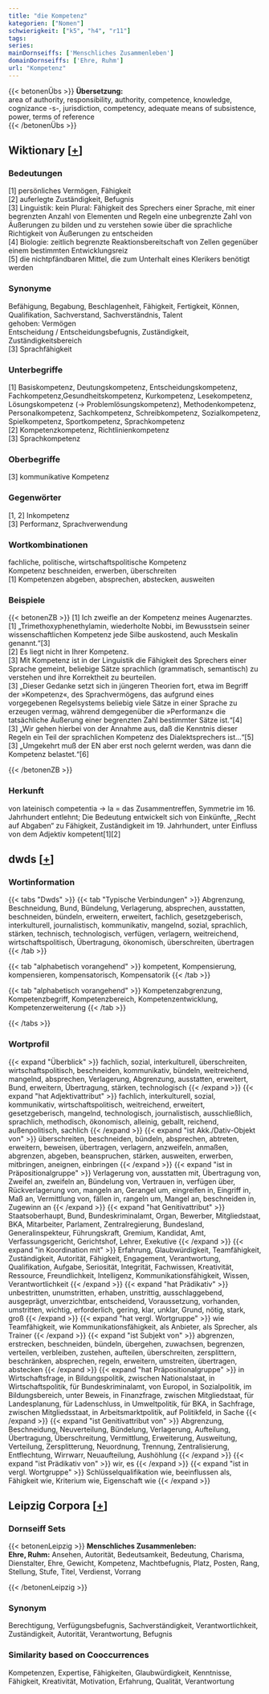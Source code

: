 ```yaml
---
title: "die Kompetenz"
kategorien: ["Nomen"]
schwierigkeit: ["k5", "h4", "r11"]
tags:
series:
mainDornseiffs: ['Menschliches Zusammenleben']
domainDornseiffs: ['Ehre, Ruhm']
url: "Kompetenz"
---
```


{{< betonenÜbs >}}
**Übersetzung:**  
area of authority, responsibility, authority, competence, knowledge, cognizance -s-, jurisdiction, competency, adequate means of subsistence, power, terms of reference  
{{< /betonenÜbs >}}

## Wiktionary [[+](https://de.wiktionary.org/wiki/Kompetenz)]

### Bedeutungen
[1] persönliches Vermögen, Fähigkeit  
[2] auferlegte Zuständigkeit, Befugnis  
[3] Linguistik: kein Plural: Fähigkeit des Sprechers einer Sprache, mit einer begrenzten Anzahl von Elementen und Regeln eine unbegrenzte Zahl von Äußerungen zu bilden und zu verstehen sowie über die sprachliche Richtigkeit von Äußerungen zu entscheiden  
[4] Biologie: zeitlich begrenzte Reaktionsbereitschaft von Zellen gegenüber einem bestimmten Entwicklungsreiz  
[5] die nichtpfändbaren Mittel, die zum Unterhalt eines Klerikers benötigt werden  

### Synonyme
Befähigung, Begabung, Beschlagenheit, Fähigkeit, Fertigkeit, Können, Qualifikation, Sachverstand, Sachverständnis, Talent  
gehoben: Vermögen  
Entscheidung / Entscheidungsbefugnis, Zuständigkeit, Zuständigkeitsbereich  
[3] Sprachfähigkeit  

### Unterbegriffe
[1] Basiskompetenz, Deutungskompetenz, Entscheidungskompetenz, Fachkompetenz,Gesundheitskompetenz, Kurkompetenz, Lesekompetenz, Lösungskompetenz (→ Problemlösungskompetenz), Methodenkompetenz, Personalkompetenz, Sachkompetenz, Schreibkompetenz, Sozialkompetenz, Spielkompetenz, Sportkompetenz, Sprachkompetenz  
[2] Kompetenzkompetenz, Richtlinienkompetenz  
[3] Sprachkompetenz  

### Oberbegriffe
[3] kommunikative Kompetenz  

### Gegenwörter
[1, 2] Inkompetenz  
[3] Performanz, Sprachverwendung  

### Wortkombinationen
fachliche, politische, wirtschaftspolitische Kompetenz  
Kompetenz beschneiden, erwerben, überschreiten  
[1] Kompetenzen abgeben, absprechen, abstecken, ausweiten  

### Beispiele
{{< betonenZB >}}
[1] Ich zweifle an der Kompetenz meines Augenarztes.  
[1] „Trimethoxyphenethylamin, wiederholte Nobbi, im Bewusstsein seiner wissenschaftlichen Kompetenz jede Silbe auskostend, auch Meskalin genannt.“[3]  
[2] Es liegt nicht in Ihrer Kompetenz.  
[3] Mit Kompetenz ist in der Linguistik die Fähigkeit des Sprechers einer Sprache gemeint, beliebige Sätze sprachlich (grammatisch, semantisch) zu verstehen und ihre Korrektheit zu beurteilen.  
[3] „Dieser Gedanke setzt sich in jüngeren Theorien fort, etwa im Begriff der »Kompetenz«, des Sprachvermögens, das aufgrund eines vorgegebenen Regelsystems beliebig viele Sätze in einer Sprache zu erzeugen vermag, während demgegenüber die »Performanz« die tatsächliche Äußerung einer begrenzten Zahl bestimmter Sätze ist.“[4]  
[3] „Wir gehen hierbei von der Annahme aus, daß die Kenntnis dieser Regeln ein Teil der sprachlichen Kompetenz des Dialektsprechers ist…“[5]  
[3] „Umgekehrt muß der EN aber erst noch gelernt werden, was dann die Kompetenz belastet.“[6]  

{{< /betonenZB >}}
### Herkunft
von lateinisch competentia → la = das Zusammentreffen, Symmetrie im 16. Jahrhundert entlehnt; Die Bedeutung entwickelt sich von Einkünfte, „Recht auf Abgaben“ zu Fähigkeit, Zuständigkeit im 19. Jahrhundert, unter Einfluss von dem Adjektiv kompetent[1][2]  



## dwds [[+](https://www.dwds.de/wb/Kompetenz)]

### Wortinformation
{{< tabs "Dwds" >}}
{{< tab "Typische Verbindungen" >}}
Abgrenzung, Beschneidung, Bund, Bündelung, Verlagerung, absprechen, ausstatten, beschneiden, bündeln, erweitern, erweitert, fachlich, gesetzgeberisch, interkulturell, journalistisch, kommunikativ, mangelnd, sozial, sprachlich, stärken, technisch, technologisch, verfügen, verlagern, weitreichend, wirtschaftspolitisch, Übertragung, ökonomisch, überschreiten, übertragen
{{< /tab >}}

{{< tab "alphabetisch vorangehend" >}}
kompetent, Kompensierung, kompensieren, kompensatorisch, Kompensatorik
{{< /tab >}}

{{< tab "alphabetisch vorangehend" >}}
Kompetenzabgrenzung, Kompetenzbegriff, Kompetenzbereich, Kompetenzentwicklung, Kompetenzerweiterung
{{< /tab >}}

{{< /tabs >}}

### Wortprofil
{{< expand "Überblick" >}} fachlich, sozial, interkulturell, überschreiten, wirtschaftspolitisch, beschneiden, kommunikativ, bündeln, weitreichend, mangelnd, absprechen, Verlagerung, Abgrenzung, ausstatten, erweitert, Bund, erweitern, Übertragung, stärken, technologisch {{< /expand >}}
{{< expand "hat Adjektivattribut" >}} fachlich, interkulturell, sozial, kommunikativ, wirtschaftspolitisch, weitreichend, erweitert, gesetzgeberisch, mangelnd, technologisch, journalistisch, ausschließlich, sprachlich, methodisch, ökonomisch, alleinig, geballt, reichend, außenpolitisch, sachlich {{< /expand >}}
{{< expand "ist Akk./Dativ-Objekt von" >}} überschreiten, beschneiden, bündeln, absprechen, abtreten, erweitern, beweisen, übertragen, verlagern, anzweifeln, anmaßen, abgrenzen, abgeben, beanspruchen, stärken, ausweiten, erwerben, mitbringen, aneignen, einbringen {{< /expand >}}
{{< expand "ist in Präpositionalgruppe" >}} Verlagerung von, ausstatten mit, Übertragung von, Zweifel an, zweifeln an, Bündelung von, Vertrauen in, verfügen über, Rückverlagerung von, mangeln an, Gerangel um, eingreifen in, Eingriff in, Maß an, Vermittlung von, fällen in, rangeln um, Mangel an, beschneiden in, Zugewinn an {{< /expand >}}
{{< expand "hat Genitivattribut" >}} Staatsoberhaupt, Bund, Bundeskriminalamt, Organ, Bewerber, Mitgliedstaat, BKA, Mitarbeiter, Parlament, Zentralregierung, Bundesland, Generalinspekteur, Führungskraft, Gremium, Kandidat, Amt, Verfassungsgericht, Gerichtshof, Lehrer, Exekutive {{< /expand >}}
{{< expand "in Koordination mit" >}} Erfahrung, Glaubwürdigkeit, Teamfähigkeit, Zuständigkeit, Autorität, Fähigkeit, Engagement, Verantwortung, Qualifikation, Aufgabe, Seriosität, Integrität, Fachwissen, Kreativität, Ressource, Freundlichkeit, Intelligenz, Kommunikationsfähigkeit, Wissen, Verantwortlichkeit {{< /expand >}}
{{< expand "hat Prädikativ" >}} unbestritten, unumstritten, erhaben, unstrittig, ausschlaggebend, ausgeprägt, unverzichtbar, entscheidend, Voraussetzung, vorhanden, umstritten, wichtig, erforderlich, gering, klar, unklar, Grund, nötig, stark, groß {{< /expand >}}
{{< expand "hat vergl. Wortgruppe" >}} wie Teamfähigkeit, wie Kommunikationsfähigkeit, als Anbieter, als Sprecher, als Trainer {{< /expand >}}
{{< expand "ist Subjekt von" >}} abgrenzen, erstrecken, beschneiden, bündeln, übergehen, zuwachsen, begrenzen, verteilen, verbleiben, zustehen, aufteilen, überschreiten, zersplittern, beschränken, absprechen, regeln, erweitern, umstreiten, übertragen, abstecken {{< /expand >}}
{{< expand "hat Präpositionalgruppe" >}} in Wirtschaftsfrage, in Bildungspolitik, zwischen Nationalstaat, in Wirtschaftspolitik, für Bundeskriminalamt, von Europol, in Sozialpolitik, im Bildungsbereich, unter Beweis, in Finanzfrage, zwischen Mitgliedstaat, für Landesplanung, für Ladenschluss, in Umweltpolitik, für BKA, in Sachfrage, zwischen Mitgliedsstaat, in Arbeitsmarktpolitik, auf Politikfeld, in Sache {{< /expand >}}
{{< expand "ist Genitivattribut von" >}} Abgrenzung, Beschneidung, Neuverteilung, Bündelung, Verlagerung, Aufteilung, Übertragung, Überschreitung, Vermittlung, Erweiterung, Ausweitung, Verteilung, Zersplitterung, Neuordnung, Trennung, Zentralisierung, Entflechtung, Wirrwarr, Neuaufteilung, Aushöhlung {{< /expand >}}
{{< expand "ist Prädikativ von" >}} wir, es {{< /expand >}}
{{< expand "ist in vergl. Wortgruppe" >}} Schlüsselqualifikation wie, beeinflussen als, Fähigkeit wie, Kriterium wie, Eigenschaft wie {{< /expand >}}

## Leipzig Corpora [[+](https://corpora.uni-leipzig.de/en/res?word=Kompetenz&corpusId=deu_newscrawl-public_2018)]

### Dornseiff Sets
{{< betonenLeipzig >}}
**Menschliches Zusammenleben:**  
**Ehre, Ruhm:** Ansehen, Autorität, Bedeutsamkeit, Bedeutung, Charisma, Dienstalter, Ehre, Gewicht, Kompetenz, Machtbefugnis, Platz, Posten, Rang, Stellung, Stufe, Titel, Verdienst, Vorrang  

{{< /betonenLeipzig >}}

### Synonym
Berechtigung, Verfügungsbefugnis, Sachverständigkeit, Verantwortlichkeit, Zuständigkeit, Autorität, Verantwortung, Befugnis


### Similarity based on Cooccurrences
Kompetenzen, Expertise, Fähigkeiten, Glaubwürdigkeit, Kenntnisse, Fähigkeit, Kreativität, Motivation, Erfahrung, Qualität, Verantwortung

